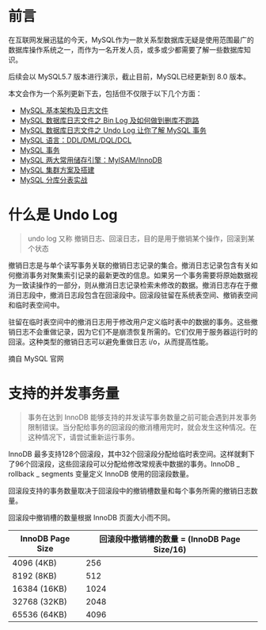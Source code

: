 # 前言

在互联网发展迅猛的今天，MySQL作为一款关系型数据库无疑是使用范围最广的数据库操作系统之一，而作为一名开发人员，或多或少都需要了解一些数据库知识。

后续会以 MySQL5.7 版本进行演示，截止目前，MySQL已经更新到 8.0 版本。

本文会作为一个系列更新下去，包括但不仅限于以下几个方面：

- [MySQL 基本架构及日志文件](https://yg-y.github.io/content.html?id=15)
- [MySQL 数据库日志文件之 Bin Log 及如何做到删库不跑路](https://yg-y.github.io/content.html?id=16)
- [MySQL 数据库日志文件之 Undo Log 让你了解 MySQL 事务](https://yg-y.github.io/content.html?id=20)
- [MySQL 语言：DDL/DML/DQL/DCL]()
- [MySQL 事务]()
- [MySQL 两大常用储存引擎：MyISAM/InnoDB]()
- [MySQL 集群方案及搭建]()
- [MySQL 分库分表实战]()

# 什么是 Undo Log

> undo log 又称 撤销日志、回滚日志，目的是用于撤销某个操作，回滚到某个状态

撤销日志是与单个读写事务关联的撤销日志记录的集合。撤消日志记录包含有关如何撤消事务对聚集索引记录的最新更改的信息。如果另一个事务需要将原始数据视为一致读操作的一部分，则从撤消日志记录检索未修改的数据。撤消日志存在于撤消日志段中，撤消日志段包含在回滚段中。回滚段驻留在系统表空间、撤销表空间和临时表空间中。

驻留在临时表空间中的撤消日志用于修改用户定义临时表中的数据的事务。这些撤销日志不会重做记录，因为它们不是崩溃恢复所需的。它们仅用于服务器运行时的回滚。这种类型的撤销日志可以避免重做日志 i/o，从而提高性能。

摘自 MySQL 官网

# 支持的并发事务量
> 事务在达到 InnoDB 能够支持的并发读写事务数量之前可能会遇到并发事务限制错误。当分配给事务的回滚段的撤消槽用完时，就会发生这种情况。在这种情况下，请尝试重新运行事务。

InnoDB 最多支持128个回滚段，其中32个回滚段分配给临时表空间。这样就剩下了96个回滚段，这些回滚段可以分配给修改常规表中数据的事务。InnoDB _ rollback _ segments 变量定义 InnoDB
使用的回滚段数量。

回滚段支持的事务数量取决于回滚段中的撤销槽数量和每个事务所需的撤销日志数量。

回滚段中撤销槽的数量根据 InnoDB 页面大小而不同。

|InnoDB Page Size |回滚段中撤销槽的数量 = (InnoDB Page Size/16)|
|---|---|
|4096 (4KB)|    256|
|8192 (8KB)    |512
|16384 (16KB)|    1024
|32768 (32KB)|    2048
|65536 (64KB)|    4096



